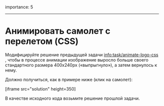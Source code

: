 importance: 5

---

# Анимировать самолет с перелетом (CSS)

Модифицируйте решение предыдущей задачи <info:task/animate-logo-css> , чтобы в процессе анимации изображение выросло больше своего стандартного размера 400x240px («выпрыгнуло»), а затем вернулось к нему.

Должно получиться, как в примере ниже (клик на самолет):

[iframe src="solution" height=350]

В качестве исходного кода возьмите решение прошлой задачи.
